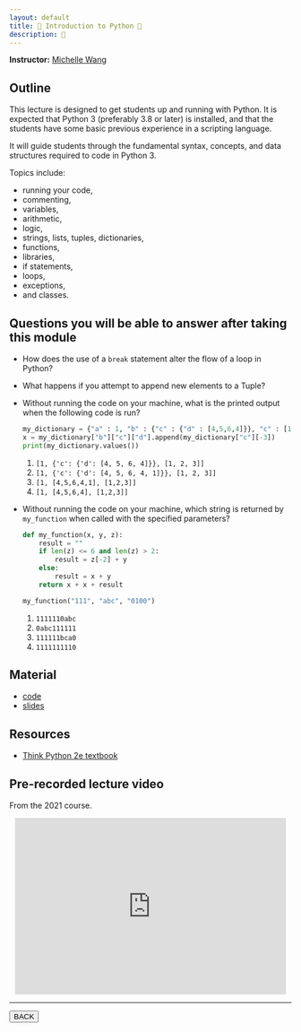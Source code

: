 ```yaml
---
layout: default
title: 🐍 Introduction to Python 🐍
description: 🐍
---
```


**Instructor:** [Michelle Wang](https://github.com/michellewang)

## Outline

This lecture is designed to get students up and running with Python.
It is expected that Python 3 (preferably 3.8 or later) is installed,
and that the students have some basic previous experience in a scripting language.

It will guide students through the fundamental syntax, concepts,
and data structures required to code in Python 3.

Topics include:

-   running your code,
-   commenting,
-   variables,
-   arithmetic,
-   logic,
-   strings, lists, tuples, dictionaries,
-   functions,
-   libraries,
-   if statements,
-   loops,
-   exceptions,
-   and classes.

## Questions you will be able to answer after taking this module

-   How does the use of a `break` statement alter the flow of a loop in Python?
-   What happens if you attempt to append new elements to a Tuple?
-   Without running the code on your machine, what is the printed output when the following code is run?

    ```python
    my_dictionary = {"a" : 1, "b" : {"c" : {"d" : [4,5,6,4]}}, "c" : [1,2,3]}
    x = my_dictionary["b"]["c"]["d"].append(my_dictionary["c"][-3])
    print(my_dictionary.values())
    ```

    1.  `[1, {'c': {'d': [4, 5, 6, 4]}}, [1, 2, 3]]`
    2.  `[1, {'c': {'d': [4, 5, 6, 4, 1]}}, [1, 2, 3]]`
    3.  `[1, [4,5,6,4,1], [1,2,3]]`
    4.  `[1, [4,5,6,4], [1,2,3]]`

-   Without running the code on your machine, which string is returned by
    `my_function` when called with the specified parameters?

    ```python
    def my_function(x, y, z):
        result = ""
        if len(z) <= 6 and len(z) > 2:
            result = z[-2] + y
        else:
            result = x + y
        return x + x + result

    my_function("111", "abc", "0100")
    ```

    1.  `1111110abc`
    1.  `0abc111111`
    1.  `111111bca0`
    1.  `1111111110`

## Material

-   [code](https://github.com/neurodatascience/QLS-course-materials/tree/main/Lectures/2024/04_intro_to_python)
-   [slides](https://github.com/neurodatascience/QLS-course-materials/tree/main/Lectures/2024/04_intro_to_python/lecture)

## Resources

-   [Think Python 2e textbook](https://greenteapress.com/wp/think-python-2e/)

## Pre-recorded lecture video

From the 2021 course.

<div style="display: flex; justify-content: center; margin: 10px">

  <iframe
    width="560"
    height="315"
    src="https://www.youtube.com/embed/ml6VkmtLXpA?si=ZLLN7jP6om9qMVXL"
    title="YouTube video player"
    frameborder="0"
    allow="accelerometer; autoplay; clipboard-write; encrypted-media; gyroscope; picture-in-picture; web-share" referrerpolicy="strict-origin-when-cross-origin"
    allowfullscreen>
  </iframe>

</div>

---

<a href="../latest.html"><button>BACK</button></a>

